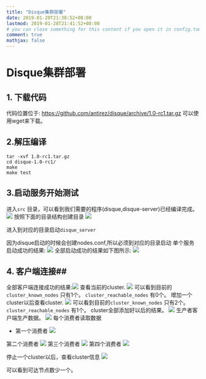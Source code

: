 ```yaml
---
title: "Disque集群部署"
date: 2019-01-20T21:38:52+08:00
lastmod: 2019-01-28T21:41:52+08:00
# you can close something for this content if you open it in config.toml.
comment: true
mathjax: false
---
```


# Disque集群部署

## 1. 下载代码

代码位置位于: https://github.com/antirez/disque/archive/1.0-rc1.tar.gz
可以使用wget来下载。

## 2.解压编译

```
tar -xvf 1.0-rc1.tar.gz
cd disque-1.0-rc1/
make
make test
```

## 3.启动服务开始测试

进入```src``` 目录，可以看到我们需要的程序(disque,disque-server)已经编译完成。
![](https://www.dennisthink.com/image/2019/01/disque_make_finished.png)
按照下面的目录结构创建目录
![](https://www.dennisthink.com/image/2019/01/folder_five_tree.png)

进入到对应的目录启动```disque_server``` 

因为disque启动的时候会创建nodes.conf,所以必须到对应的目录启动
单个服务启动成功的结果:
![](https://www.dennisthink.com/image/2019/01/single_disque_start_succeed.png)
全部启动成功的结果如下图所示:
![](https://www.dennisthink.com/image/2019/01/all_server_start_succeed.png)

## 4. 客户端连接## 

全部客户端连接成功的结果:![](https://www.dennisthink.com/image/2019/01/all_client_succeed.png)
查看当前的cluster.
![]("https://www.dennisthink.com/image/2019/01/start_cluster_info.png)
可以看到目前的```cluster_known_nodes``` 只有1个。
```cluster_reachable_nodes``` 有0个。
增加一个cluster以后查看cluster.
![]("https://www.dennisthink.com/image/2019/01/Add_one_cluster.png)
可以看到目前的```cluster_known_nodes``` 只有2个。
```cluster_reachable_nodes``` 有1个。
cluster全部添加好以后的结果。
![]("https://www.dennisthink.com/image/2019/01/all_cluster_finished.png)
生产者客户端生产数据。
![]("https://www.dennisthink.com/image/2019/01/add_Jobs.png)
每个消费者读取数据

* 第一个消费者
![]("https://www.dennisthink.com/image/2019/01/client1.png)


第二个消费者
![]("https://www.dennisthink.com/image/2019/01/client2.png)
第三个消费者
![]("https://www.dennisthink.com/image/2019/01/client3.png)
第四个消费者
![]("https://www.dennisthink.com/image/2019/01/client4.png)



停止一个cluster以后，查看cluster信息
![]("https://www.dennisthink.com/image/2019/01/stop_one_server.png)


可以看到可达节点数少一个。